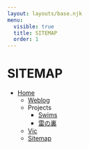 ```yaml
---
layout: layouts/base.njk
menu:
  visible: true
  title: SITEMAP
  order: 1
---
```


<h1 class="page-title">SITEMAP</h1>

<link preload rel="stylesheet" href="css/sitemap.css">

- [Home](/)
  - [Weblog](/music)
  - Projects
    - [Swims](/swims)
    - [雷の裏](/kaminari-no-ura)
  - [Vic](/about)
  - [Sitemap](/sitemap)
